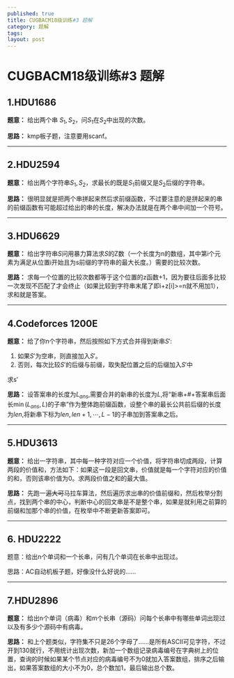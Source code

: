 ```yaml
---
published: true
title: CUGBACM18级训练#3 题解
category: 题解
tags:
layout: post
---
```

# CUGBACM18级训练#3 题解
<!-- more -->

## 1.HDU1686

**题意：** 给出两个串 $S_1,S_2$，问$S_1$在$S_2$中出现的次数。

**思路：** kmp板子题，注意要用scanf。

---

## 2.HDU2594

**题意：** 给出两个字符串$S_1,S_2$，求最长的既是$S_1$前缀又是$S_2$后缀的字符串。

**思路：** 很明显就是把两个串拼起来然后求前缀函数，不过要注意的是拼起来的串的前缀函数有可能超过给出的串的长度，解决办法就是在两个串中间加一个符号。

---

## 3.HDU6629

**题意：** 给出字符串$S$问用暴力算法求$S$的Z数（一个长度为n的数组，其中第i个元素为满足从位置i开始且为s前缀的字符串的最大长度。）需要的比较次数。

**思路：** 求每一个位置的比较次数都等于这个位置的z函数+1，因为要往后面多比较一次发现不匹配了才会终止（如果比较到字符串末尾了即i+z[i]>=n就不用加1），求和就是答案。

---

## 4.Codeforces 1200E

**题意：** 给了你n个字符串，然后按照如下方式合并得到新串$S'$:
1. 如果$S'$为空串，则直接加入$S'$。
1. 否则，每次比较$S'$的后缀与前缀，取失配位置之后的后缀加入$S'$中

求s′

**思路：** 设答案串的长度为$L_{ans}$,需要合并的新串的长度为$L$,将“新串+#+答案串后面长$\min(L_{ans},L)$的子串”作为整体跑前缀函数，设整个串的最长公共前后缀的长度为$len$,将新串下标为$len,len+1, \cdots,L-1$的子串加到答案串之后。

---

## 5.HDU3613

**题意：** 给出一字符串，其中每一种字符对应一个价值，将字符串切成两段，计算两段的价值和，方法如下：如果这一段是回文串，价值就是每一个字符对应的价值的和，否则该串价值为0。求两段价值之和的最大值。

**思路：** 先跑一遍~~大可~~马拉车算法，然后遍历求出串的价值前缀和，然后枚举分割点，找到两个串的中心，判断中心的回文串是不是整个串，如果是就利用之前算的前缀和加那个串的价值，在枚举中不断更新答案即可。

---

## 6. HDU2222

题意：给出n个单词和一个长串，问有几个单词在长串中出现过。

思路：AC自动机板子题，好像没什么好说的……

---

## 7.HDU2896

**题意：** 给出n个单词（病毒）和m个长串（源码）问每个长串中有哪些单词出现过以及有多少个源码中有病毒。

**思路：** 和上个题类似，字符集不只是26个字母了……是所有ASCII可见字符，不过开到130就行，不用统计出现次数，新加一个数组记录病毒编号在字典树上的位置，查询的时候如果某个节点对应的病毒编号不为0就加入答案数组，排序之后输出，如果答案数组的大小不为0，总个数加1，最后输出总个数。
